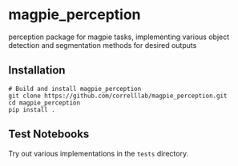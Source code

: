 # magpie_perception

perception package for magpie tasks, implementing various object detection and segmentation methods for desired outputs

## Installation

```
# Build and install magpie_perception
git clone https://github.com/correlllab/magpie_perception.git
cd magpie_perception
pip install .
```

## Test Notebooks
Try out various implementations in the ```tests``` directory.